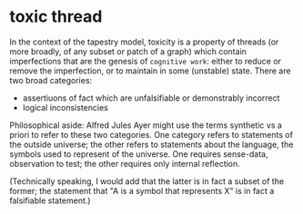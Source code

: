 toxic thread
====

In the context of the tapestry model, toxicity is a property of threads (or more broadly, of any subset or patch of a graph) which contain imperfections that are the genesis of `cognitive work`: either to reduce or remove the imperfection, or to maintain in some (unstable) state. There are two broad categories:

- assertiuons of fact which are unfalsifiable or demonstrably incorrect
- logical inconsistencies

Philosophical aside:  Alfred Jules Ayer might use the terms synthetic vs a priori to refer to these two categories. One category refers to statements of the outside universe; the other refers to statements about the language, the symbols used to represent of the universe. One requires sense-data, observation to test; the other requires only internal reflection. 

(Technically speaking, I would add that the latter is in fact a subset of the former; the statement that "A is a symbol that represents X" is in fact a falsifiable statement.)
